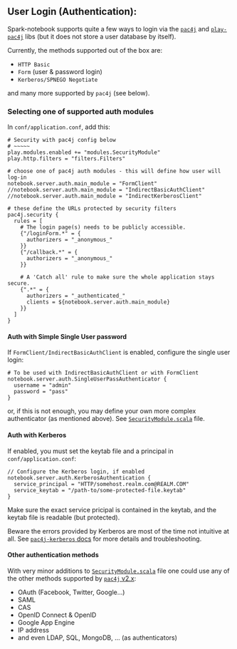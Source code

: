User Login (Authentication):
----

Spark-notebook supports quite a few ways to login via the [`pac4j`](https://github.com/pac4j/pac4j) and [`play-pac4j`](https://github.com/pac4j/play-pac4j) libs (but it does not store a user database by itself).

Currently, the methods supported out of the box  are: 
- `HTTP Basic`
- `Form` (user & password login)
- `Kerberos/SPNEGO Negotiate`

and many more supported by `pac4j` (see below).
 
### Selecting one of supported auth modules

In `conf/application.conf`, add this:

```
# Security with pac4j config below
# ~~~~~
play.modules.enabled += "modules.SecurityModule"
play.http.filters = "filters.Filters"

# choose one of pac4j auth modules - this will define how user will log-in
notebook.server.auth.main_module = "FormClient"
//notebook.server.auth.main_module = "IndirectBasicAuthClient"
//notebook.server.auth.main_module = "IndirectKerberosClient"

# these define the URLs protected by security filters
pac4j.security {
  rules = [
    # The login page(s) needs to be publicly accessible.
    {"/loginForm.*" = {
      authorizers = "_anonymous_"
    }}
    {"/callback.*" = {
      authorizers = "_anonymous_"
    }}

    # A 'Catch all' rule to make sure the whole application stays secure.
    {".*" = {
      authorizers = "_authenticated_"
      clients = ${notebook.server.auth.main_module}
    }}
  ]
}
```

#### Auth with Simple Single User password

If `FormClient/IndirectBasicAuthClient` is enabled, configure the single user login:
```
# To be used with IndirectBasicAuthClient or with FormClient
notebook.server.auth.SingleUserPassAuthenticator {
  username = "admin"
  password = "pass"
}
```
or, if this is not enough, you may define your own more complex authenticator (as mentioned above).
See [`SecurityModule.scala`](../app/modules/SecurityModule.scala) file.

#### Auth with Kerberos
If enabled, you must set the keytab file and a principal in `conf/application.conf`:

```
// Configure the Kerberos login, if enabled
notebook.server.auth.KerberosAuthentication {
  service_principal = "HTTP/somehost.realm.com@REALM.COM"
  service_keytab = "/path-to/some-protected-file.keytab"
}
```

Make sure the exact service pricipal is contained in the keytab, and the keytab file is readable (but protected).

Beware the errors provided by Kerberos are most of the time not intuitive at all.
 See [`pac4j-kerberos` docs](http://www.pac4j.org/docs/clients/kerberos.html) for more details and troubleshooting.


#### Other authentication methods

With very minor additions to [`SecurityModule.scala`](../app/modules/SecurityModule.scala) file
 one could use any of the other methods supported by [`pac4j` v2.x](https://github.com/pac4j/pac4j):
- OAuth (Facebook, Twitter, Google...)
- SAML
- CAS
- OpenID Connect  & OpenID
- Google App Engine
- IP address
- and even LDAP, SQL, MongoDB, ... (as authenticators)
